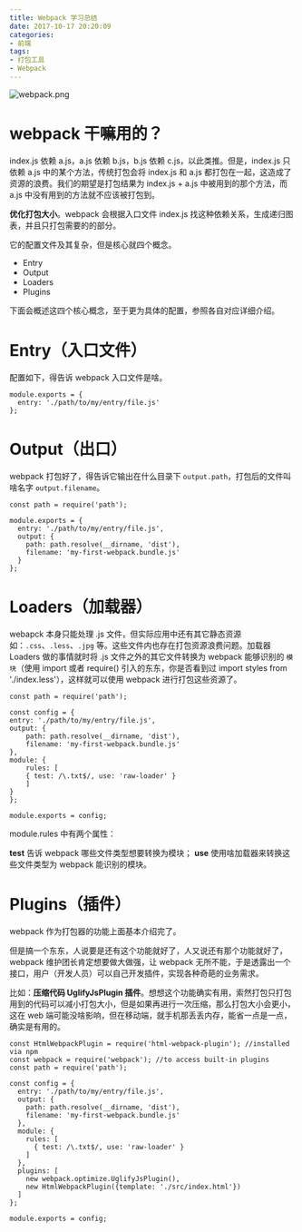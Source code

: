 ```yaml
---
title: Webpack 学习总结
date: 2017-10-17 20:20:09
categories:
- 前端
tags:
- 打包工具
- Webpack
---
```


![webpack.png](http://upload-images.jianshu.io/upload_images/6693922-04119b4653cb318e.png?imageMogr2/auto-orient/strip%7CimageView2/2/w/1240)

# webpack 干嘛用的？

index.js 依赖 a.js，a.js 依赖 b.js，b.js 依赖 c.js，以此类推。但是，index.js 只依赖 a.js 中的某个方法，传统打包会将 index.js 和 a.js 都打包在一起，这造成了资源的浪费。我们的期望是打包结果为 index.js + a.js 中被用到的那个方法，而 a.js 中没有用到的方法就不应该被打包到。

**优化打包大小**。webpack 会根据入口文件 index.js 找这种依赖关系，生成递归图表，并且只打包需要的的部分。

它的配置文件及其复杂，但是核心就四个概念。

- Entry
- Output
- Loaders
- Plugins

下面会概述这四个核心概念，至于更为具体的配置，参照各自对应详细介绍。

# Entry（入口文件）

配置如下，得告诉 webpack 入口文件是啥。

```
module.exports = {
  entry: './path/to/my/entry/file.js'
};
```

# Output（出口）

webpack 打包好了，得告诉它输出在什么目录下 `output.path`，打包后的文件叫啥名字 `output.filename`。

```
const path = require('path');

module.exports = {
  entry: './path/to/my/entry/file.js',
  output: {
    path: path.resolve(__dirname, 'dist'),
    filename: 'my-first-webpack.bundle.js'
  }
};
```

# Loaders（加载器）

webapck 本身只能处理 .js 文件，但实际应用中还有其它静态资源如：`.css`、`.less`、`.jpg` 等。这些文件内也存在打包资源浪费问题。加载器 Loaders 做的事情就时将 .js 文件之外的其它文件转换为 webpack 能够识别的 `模块`（使用 import 或者 require() 引入的东东，你是否看到过 import styles from './index.less'），这样就可以使用 webpack 进行打包这些资源了。

    const path = require('path');

    const config = {
    entry: './path/to/my/entry/file.js',
    output: {
        path: path.resolve(__dirname, 'dist'),
        filename: 'my-first-webpack.bundle.js'
    },
    module: {
        rules: [
        { test: /\.txt$/, use: 'raw-loader' }
        ]
    }
    };

    module.exports = config;


module.rules 中有两个属性：

**test** 告诉 webpack 哪些文件类型想要转换为模块；
**use** 使用啥加载器来转换这些文件类型为 webpack 能识别的模块。

# Plugins（插件）

webpack 作为打包器的功能上面基本介绍完了。

但是搞一个东东，人说要是还有这个功能就好了，人又说还有那个功能就好了，webpack 维护团长肯定想要做大做强，让 webpack 无所不能，于是透露出一个接口，用户（开发人员）可以自己开发插件，实现各种奇葩的业务需求。

比如：**压缩代码 UglifyJsPlugin 插件**。想想这个功能确实有用，索然打包只打包用到的代码可以减小打包大小，但是如果再进行一次压缩，那么打包大小会更小，这在 web 端可能没啥影响，但在移动端，就手机那丢丢内存，能省一点是一点，确实是有用的。

```
const HtmlWebpackPlugin = require('html-webpack-plugin'); //installed via npm
const webpack = require('webpack'); //to access built-in plugins
const path = require('path');

const config = {
  entry: './path/to/my/entry/file.js',
  output: {
    path: path.resolve(__dirname, 'dist'),
    filename: 'my-first-webpack.bundle.js'
  },
  module: {
    rules: [
      { test: /\.txt$/, use: 'raw-loader' }
    ]
  },
  plugins: [
    new webpack.optimize.UglifyJsPlugin(),
    new HtmlWebpackPlugin({template: './src/index.html'})
  ]
};

module.exports = config;
```













